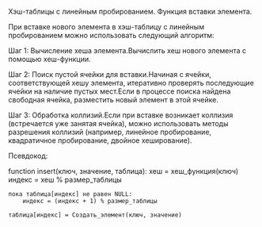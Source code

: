 

Хэш-таблицы с линейным пробированием. Функция вставки элемента.

При вставке нового элемента в хэш-таблицу с линейным пробированием можно использовать следующий алгоритм:

Шаг 1: Вычисление хеша элемента.Вычислить хеш нового элемента с помощью хеш-функции.

Шаг 2: Поиск пустой ячейки для вставки.Начиная с ячейки, соответствующей хешу элемента, итеративно проверять последующие ячейки на наличие пустых мест.Если в процессе поиска найдена свободная ячейка, разместить новый элемент в этой ячейке.

Шаг 3: Обработка коллизий.Если при вставке возникает коллизия (встречается уже занятая ячейка), можно использовать методы разрешения коллизий (например, линейное пробирование, квадратичное пробирование, двойное хеширование).

Псевдокод:

function insert(ключ, значение, таблица):
    хеш = хеш_функция(ключ)
    индекс = хеш % размер_таблицы
    
    пока таблица[индекс] не равен NULL:
        индекс = (индекс + 1) % размер_таблицы
    
    таблица[индекс] = Создать_элемент(ключ, значение)